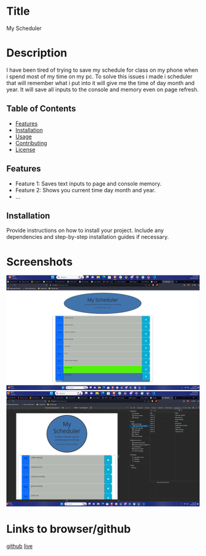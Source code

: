 # Title 
My Scheduler

# Description 
I have been tired of trying to save my schedule for class on my phone when i spend most of my time on my pc. To solve this issues i made i scheduler that will remember what i put into it will give me the time of day month and year. It will save all inputs to the console and memory even on page refresh.


## Table of Contents
- [Features](#features)
- [Installation](#installation)
- [Usage](#usage)
- [Contributing](#contributing)
- [License](#license)

## Features

- Feature 1: Saves text inputs to page and console memory.
- Feature 2: Shows you current time day month and year.
- ...

## Installation

Provide instructions on how to install your project. Include any dependencies and step-by-step installation guides if necessary.

# Screenshots 
![mainpage](./assets/scheduler1.png)
![mainpage+console](./assets/scheduler2.png)

# Links to browser/github
[github]()
[live]()


```bash